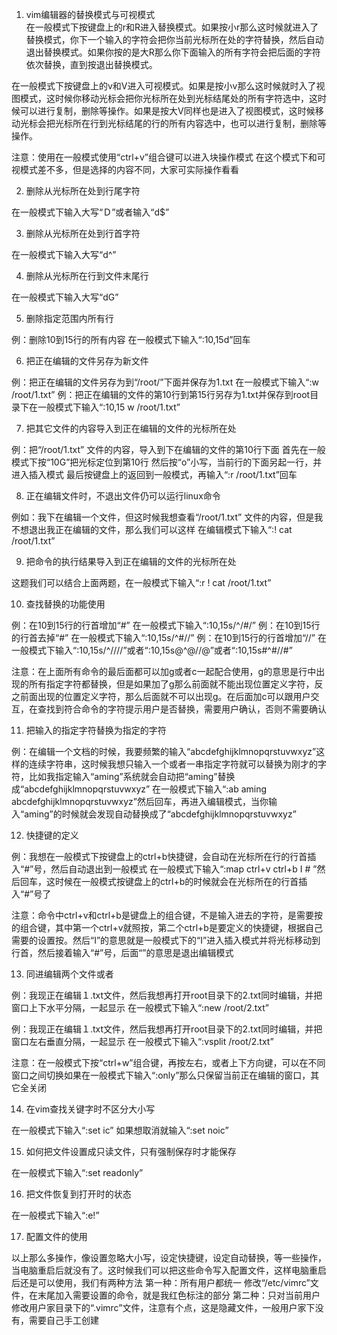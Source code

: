 1. vim编辑器的替换模式与可视模式  
在一般模式下按键盘上的r和R进入替换模式。如果按小r那么这时候就进入了替换模式，你下一个输入的字符会把你当前光标所在处的字符替换，然后自动退出替换模式。如果你按的是大R那么你下面输入的所有字符会把后面的字符依次替换，直到按退出替换模式。

在一般模式下按键盘上的v和V进入可视模式。如果是按小v那么这时候就时入了视图模式，这时候你移动光标会把你光标所在处到光标结尾处的所有字符选中，这时候可以进行复制，删除等操作。如果是按大V同样也是进入了视图模式，这时候移动光标会把光标所在行到光标结尾的行的所有内容选中，也可以进行复制，删除等操作。

注意：使用在一般模式使用“ctrl+v”组合键可以进入块操作模式
在这个模式下和可视模式差不多，但是选择的内容不同，大家可实际操作看看  

2. 删除从光标所在处到行尾字符

在一般模式下输入大写“Ｄ”或者输入“d$”

3. 删除从光标所在处到行首字符


在一般模式下输入大写“d^”


4. 删除从光标所在行到文件末尾行


在一般模式下输入大写“dG”


5. 删除指定范围内所有行

例：删除10到15行的所有内容
在一般模式下输入“:10,15d”回车

6. 把正在编辑的文件另存为新文件

例：把正在编辑的文件另存为到“/root/”下面并保存为1.txt
在一般模式下输入“:w /root/1.txt”
例：把正在编辑的文件的第10行到第15行另存为1.txt并保存到root目录下在一般模式下输入“:10,15 w /root/1.txt”

7. 把其它文件的内容导入到正在编辑的文件的光标所在处

例：把“/root/1.txt” 文件的内容，导入到下在编辑的文件的第10行下面
首先在一般模式下按“10G”把光标定位到第10行
然后按“o”小写，当前行的下面另起一行，并进入插入模式
最后按键盘上的返回到一般模式，再输入“:r /root/1.txt”回车

8. 正在编辑文件时，不退出文件仍可以运行linux命令

例如：我下在编辑一个文件，但这时候我想查看“/root/1.txt” 文件的内容，但是我不想退出我正在编辑的文件，那么我们可以这样
在编辑模式下输入“:! cat /root/1.txt”

9. 把命令的执行结果导入到正在编辑的文件的光标所在处

这题我们可以结合上面两题，在一般模式下输入“:r ! cat /root/1.txt”

10. 查找替换的功能使用

例：在10到15行的行首增加“#”
在一般模式下输入“:10,15s/^/#/”
例：在10到15行的行首去掉“#”
在一般模式下输入“:10,15s/^#//”
例：在10到15行的行首增加“//”
在一般模式下输入“:10,15s/^/\/\//”或者“:10,15s@^@//@”或者“:10,15s#^#//#”


注意：在上面所有命令的最后面都可以加g或者c一起配合使用，g的意思是行中出现的所有指定字符都替换，但是如果加了g那么前面就不能出现位置定义字符，反之前面出现的位置定义字符，那么后面就不可以出现g。在后面加c可以跟用户交互，在查找到符合命令的字符提示用户是否替换，需要用户确认，否则不需要确认

11. 把输入的指定字符替换为指定的字符

例：在编辑一个文档的时候，我要频繁的输入“abcdefghijklmnopqrstuvwxyz”这样的连续字符串，这时候我想只输入一个或者一串指定字符就可以替换为刚才的字符，比如我指定输入“aming”系统就会自动把“aming”替换成“abcdefghijklmnopqrstuvwxyz”
在一般模式下输入“:ab aming abcdefghijklmnopqrstuvwxyz”然后回车，再进入编辑模式，当你输入“aming”的时候就会发现自动替换成了“abcdefghijklmnopqrstuvwxyz”

12. 快捷键的定义

例：我想在一般模式下按键盘上的ctrl+b快捷键，会自动在光标所在行的行首插入“#”号，然后自动退出到一般模式
在一般模式下输入“:map ctrl+v ctrl+b I # ”然后回车，这时候在一般模式按键盘上的ctrl+b的时候就会在光标所在的行首插入“#”号了

注意：命令中ctrl+v和ctrl+b是键盘上的组合键，不是输入进去的字符，是需要按的组合键，其中第一个ctrl+v就照按，第二个ctrl+b是要定义的快捷键，根据自己需要的设置按。然后“I”的意思就是一般模式下的“I”进入插入模式并将光标移动到行首，然后接着输入“#”号，后面“”的意思是退出编辑模式

13. 同进编辑两个文件或者

例：我现正在编辑１.txt文件，然后我想再打开root目录下的2.txt同时编辑，并把窗口上下水平分隔，一起显示
在一般模式下输入“:new /root/2.txt”

例：我现正在编辑１.txt文件，然后我想再打开root目录下的2.txt同时编辑，并把窗口左右垂直分隔，一起显示
在一般模式下输入“:vsplit /root/2.txt”

注意：在一般模式下按“ctrl+w”组合键，再按左右，或者上下方向键，可以在不同窗口之间切换如果在一般模式下输入“:only”那么只保留当前正在编辑的窗口，其它全关闭


14. 在vim查找关键字时不区分大小写

在一般模式下输入“:set ic”
如果想取消就输入“:set noic”

15. 如何把文件设置成只读文件，只有强制保存时才能保存

在一般模式下输入“:set readonly”

16. 把文件恢复到打开时的状态

在一般模式下输入“:e!”

17. 配置文件的使用  

以上那么多操作，像设置忽略大小写，设定快捷键，设定自动替换，等一些操作，当电脑重启后就没有了。这时候我们可以把这些命令写入配置文件，这样电脑重启后还是可以使用，我们有两种方法
第一种：所有用户都统一
修改“/etc/vimrc”文件，在末尾加入需要设置的命令，就是我红色标注的部分
第二种：只对当前用户
修改用户家目录下的“.vimrc”文件，注意有个点，这是隐藏文件，一般用户家下没有，需要自己手工创建
